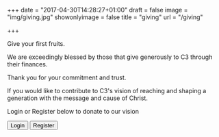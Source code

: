 +++
date = "2017-04-30T14:28:27+01:00"
draft = false
image = "img/giving.jpg"
showonlyimage = false
title = "giving"
url = "/giving"

+++

Give your first fruits.
<!--more-->

We are exceedingly blessed by those that give generously to C3 through their finances.
 
Thank you for your commitment and trust.

If you would like to contribute to C3's vision of reaching and shaping a generation with the message and cause of Christ.

Login or Register below to donate to our vision

<form class="form">
    <button type="submit" class="btn btn-primary">Login</button>
    <button type="submit" class="btn btn-default">Register</button>
</form>